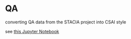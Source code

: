 # QA

converting QA data from the STACIA project into CSAI style

see [this Jupyter Notebook][1]

[1]: https://github.com/calpoly-csai/QA/blob/master/convert_to_csai.ipynb

